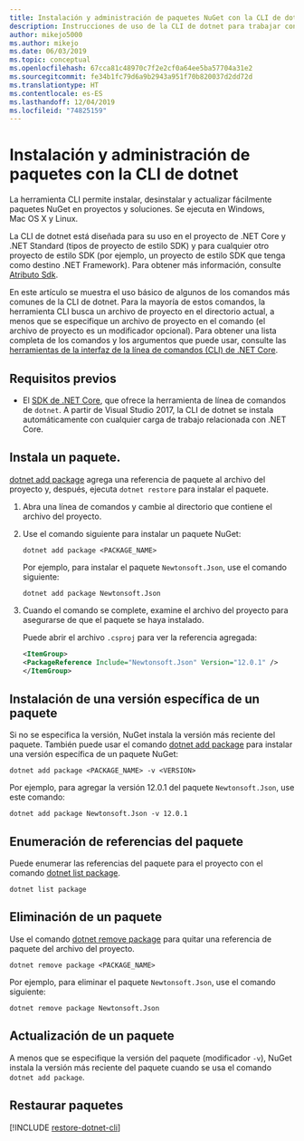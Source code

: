 ```yaml
---
title: Instalación y administración de paquetes NuGet con la CLI de dotnet
description: Instrucciones de uso de la CLI de dotnet para trabajar con paquetes NuGet.
author: mikejo5000
ms.author: mikejo
ms.date: 06/03/2019
ms.topic: conceptual
ms.openlocfilehash: 67cca81c48970c7f2e2cf0a64ee5ba57704a31e2
ms.sourcegitcommit: fe34b1fc79d6a9b2943a951f70b820037d2dd72d
ms.translationtype: HT
ms.contentlocale: es-ES
ms.lasthandoff: 12/04/2019
ms.locfileid: "74825159"
---
```

# <a name="install-and-manage-packages-using-the-dotnet-cli"></a>Instalación y administración de paquetes con la CLI de dotnet

La herramienta CLI permite instalar, desinstalar y actualizar fácilmente paquetes NuGet en proyectos y soluciones. Se ejecuta en Windows, Mac OS X y Linux.

La CLI de dotnet está diseñada para su uso en el proyecto de .NET Core y .NET Standard (tipos de proyecto de estilo SDK) y para cualquier otro proyecto de estilo SDK (por ejemplo, un proyecto de estilo SDK que tenga como destino .NET Framework). Para obtener más información, consulte [Atributo Sdk](/dotnet/core/tools/csproj#additions).

En este artículo se muestra el uso básico de algunos de los comandos más comunes de la CLI de dotnet. Para la mayoría de estos comandos, la herramienta CLI busca un archivo de proyecto en el directorio actual, a menos que se especifique un archivo de proyecto en el comando (el archivo de proyecto es un modificador opcional). Para obtener una lista completa de los comandos y los argumentos que puede usar, consulte las [herramientas de la interfaz de la línea de comandos (CLI) de .NET Core](../reference/dotnet-commands.md).

## <a name="prerequisites"></a>Requisitos previos

- El [SDK de .NET Core](https://www.microsoft.com/net/download/), que ofrece la herramienta de línea de comandos de `dotnet`. A partir de Visual Studio 2017, la CLI de dotnet se instala automáticamente con cualquier carga de trabajo relacionada con .NET Core.

## <a name="install-a-package"></a>Instala un paquete.

[dotnet add package](/dotnet/core/tools/dotnet-add-package?tabs=netcore2x) agrega una referencia de paquete al archivo del proyecto y, después, ejecuta `dotnet restore` para instalar el paquete.

1. Abra una línea de comandos y cambie al directorio que contiene el archivo del proyecto.

2. Use el comando siguiente para instalar un paquete NuGet:

    ```dotnetcli
    dotnet add package <PACKAGE_NAME>
    ```

    Por ejemplo, para instalar el paquete `Newtonsoft.Json`, use el comando siguiente:

    ```dotnetcli
    dotnet add package Newtonsoft.Json
    ```

3. Cuando el comando se complete, examine el archivo del proyecto para asegurarse de que el paquete se haya instalado.

   Puede abrir el archivo `.csproj` para ver la referencia agregada:

    ```xml
   <ItemGroup>
    <PackageReference Include="Newtonsoft.Json" Version="12.0.1" />
   </ItemGroup>
    ```

## <a name="install-a-specific-version-of-a-package"></a>Instalación de una versión específica de un paquete

Si no se especifica la versión, NuGet instala la versión más reciente del paquete. También puede usar el comando [dotnet add package](/dotnet/core/tools/dotnet-add-package?tabs=netcore2x) para instalar una versión específica de un paquete NuGet:

```dotnetcli
dotnet add package <PACKAGE_NAME> -v <VERSION>
```

Por ejemplo, para agregar la versión 12.0.1 del paquete `Newtonsoft.Json`, use este comando:

```dotnetcli
dotnet add package Newtonsoft.Json -v 12.0.1
```

## <a name="list-package-references"></a>Enumeración de referencias del paquete

Puede enumerar las referencias del paquete para el proyecto con el comando [dotnet list package](/dotnet/core/tools/dotnet-list-package?tabs=netcore2x).

```dotnetcli
dotnet list package
```

## <a name="remove-a-package"></a>Eliminación de un paquete

Use el comando [dotnet remove package](/dotnet/core/tools/dotnet-remove-package?tabs=netcore2x) para quitar una referencia de paquete del archivo del proyecto.

```dotnetcli
dotnet remove package <PACKAGE_NAME>
```

Por ejemplo, para eliminar el paquete `Newtonsoft.Json`, use el comando siguiente:

```dotnetcli
dotnet remove package Newtonsoft.Json
```

## <a name="update-a-package"></a>Actualización de un paquete

A menos que se especifique la versión del paquete (modificador `-v`), NuGet instala la versión más reciente del paquete cuando se usa el comando `dotnet add package`.

## <a name="restore-packages"></a>Restaurar paquetes

[!INCLUDE [restore-dotnet-cli](includes/restore-dotnet-cli.md)]
